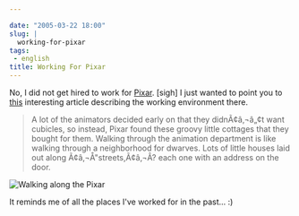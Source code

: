 ```yaml
---

date: "2005-03-22 18:00"
slug: |
  working-for-pixar
tags:
 - english
title: Working For Pixar
---
```


No, I did not get hired to work for [Pixar](http://www.pixar.com/).
\[sigh\] I just wanted to point you to
[this](http://aintitcool.com/display.cgi?id=19658#1) interesting article
describing the working environment there.

> A lot of the animators decided early on that they didnÃ¢â‚¬â„¢t want
> cubicles, so instead, Pixar found these groovy little cottages that
> they bought for them. Walking through the animation department is like
> walking through a neighborhood for dwarves. Lots of little houses laid
> out along Ã¢â‚¬Å"streets,Ã¢â‚¬Â? each one with an address on the door.

![Walking along the
Pixar](http://www.aintitcool.com/images/pixar/pixar0_large.jpg)

It reminds me of all the places I've worked for in the past... :)

